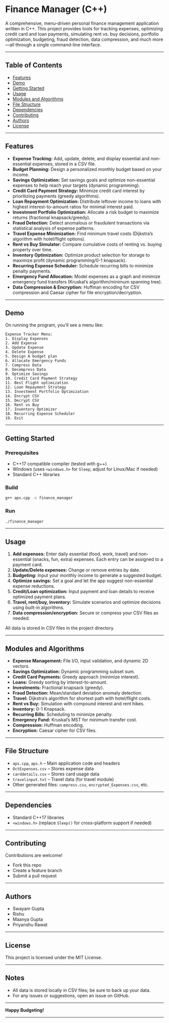 # Finance Manager (C++)

A comprehensive, menu-driven personal finance management application written in C++. This project provides tools for tracking expenses, optimizing credit card and loan payments, simulating rent vs. buy decisions, portfolio optimization, budgeting, fraud detection, data compression, and much more—all through a single command-line interface.

---

## Table of Contents

- [Features](#features)
- [Demo](#demo)
- [Getting Started](#getting-started)
- [Usage](#usage)
- [Modules and Algorithms](#modules-and-algorithms)
- [File Structure](#file-structure)
- [Dependencies](#dependencies)
- [Contributing](#contributing)
- [Authors](#authors)
- [License](#license)

---

## Features

- **Expense Tracking:** Add, update, delete, and display essential and non-essential expenses, stored in a CSV file.
- **Budget Planning:** Design a personalized monthly budget based on your income.
- **Savings Optimization:** Set savings goals and optimize non-essential expenses to help reach your targets (dynamic programming).
- **Credit Card Payment Strategy:** Minimize credit card interest by prioritizing payments (greedy algorithms).
- **Loan Repayment Optimization:** Distribute leftover income to loans with highest interest-to-amount ratios for minimal interest paid.
- **Investment Portfolio Optimization:** Allocate a risk budget to maximize returns (fractional knapsack/greedy).
- **Fraud Detection:** Detect anomalous or fraudulent transactions via statistical analysis of expense patterns.
- **Travel Expense Minimization:** Find minimum travel costs (Dijkstra’s algorithm with hotel/flight options).
- **Rent vs Buy Simulator:** Compare cumulative costs of renting vs. buying property over time.
- **Inventory Optimization:** Optimize product selection for storage to maximize profit (dynamic programming/0-1 knapsack).
- **Recurring Expense Scheduler:** Schedule recurring bills to minimize penalty payments.
- **Emergency Fund Allocation:** Model expenses as a graph and minimize emergency fund transfers (Kruskal’s algorithm/minimum spanning tree).
- **Data Compression & Encryption:** Huffman encoding for CSV compression and Caesar cipher for file encryption/decryption.

---

## Demo

On running the program, you’ll see a menu like:

```
Expense Tracker Menu:
1. Display Expenses
2. Add Expense
3. Update Expense
4. Delete Expense
5. Design A budget plan
6. Allocate Emergency Funds
7. Compress Data
8. Decompress Data
9. Optimize Savings
10. Credit Card Payment Strategy
11. Best Flight optimization
12. Loan Repayment Strategy
13. Investment Portfolio Optimization
14. Encrypt CSV
15. Decrypt CSV
16. Rent vs Buy
17. Inventory Optimizer
18. Recurring Expense Scheduler
19. Exit
```

---

## Getting Started

### Prerequisites

- C++17 compatible compiler (tested with g++)
- Windows (uses `<windows.h>` for `Sleep`; adjust for Linux/Mac if needed)
- Standard C++ libraries

### Build

```bash
g++ aps.cpp -o finance_manager
```

### Run

```bash
./finance_manager
```

---

## Usage

1. **Add expenses:** Enter daily essential (food, work, travel) and non-essential (snacks, fun, extra) expenses. Each entry can be assigned to a payment card.
2. **Update/Delete expenses:** Change or remove entries by date.
3. **Budgeting:** Input your monthly income to generate a suggested budget.
4. **Optimize savings:** Set a goal and let the app suggest non-essential expense reductions.
5. **Credit/Loan optimization:** Input payment and loan details to receive optimized payment plans.
6. **Travel, rent/buy, inventory:** Simulate scenarios and optimize decisions using built-in algorithms.
7. **Data compression/encryption:** Secure or compress your CSV files as needed.

All data is stored in CSV files in the project directory.

---

## Modules and Algorithms

- **Expense Management:** File I/O, input validation, and dynamic 2D vectors.
- **Savings Optimization:** Dynamic programming subset sum.
- **Credit Card Payments:** Greedy approach (minimize interest).
- **Loans:** Greedy sorting by interest-to-amount.
- **Investments:** Fractional knapsack (greedy).
- **Fraud Detection:** Mean/standard deviation anomaly detection.
- **Travel:** Dijkstra’s algorithm for shortest path with hotel/flight costs.
- **Rent vs Buy:** Simulation with compound interest and rent hikes.
- **Inventory:** 0-1 Knapsack.
- **Recurring Bills:** Scheduling to minimize penalty.
- **Emergency Fund:** Kruskal’s MST for minimum transfer cost.
- **Compression:** Huffman encoding.
- **Encryption:** Caesar cipher for CSV files.

---

## File Structure

- `aps.cpp`, `aps.h` – Main application code and headers
- `OctExpenses.csv` – Stores expense data
- `carddetails.csv` – Stores card usage data
- `travelinput.txt` – Travel data (for travel module)
- Other generated files: `compress.csv`, `encrypted_Expenses.csv`, etc.

---

## Dependencies

- Standard C++17 libraries
- `<windows.h>` (replace `Sleep()` for cross-platform support if needed)

---

## Contributing

Contributions are welcome!
- Fork this repo
- Create a feature branch
- Submit a pull request

---

## Authors

- Swayam Gupta
- Rishu
- Maanya Gupta
- Priyanshu Rawat

---

## License

This project is licensed under the MIT License.

---

## Notes

- All data is stored locally in CSV files; be sure to back up your data.
- For any issues or suggestions, open an issue on GitHub.

---

**Happy Budgeting!**

---
